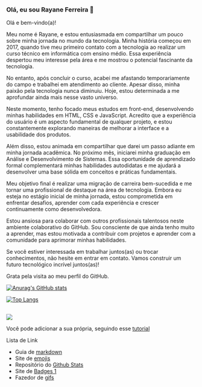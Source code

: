 ### Olá, eu sou Rayane Ferreira 👋

Olá e bem-vindo(a)!

Meu nome é Rayane, e estou entusiasmada em compartilhar um pouco sobre minha jornada no mundo da tecnologia. Minha história começou em 2017, quando tive meu primeiro contato com a tecnologia ao realizar um curso técnico em informática com ensino médio. Essa experiência despertou meu interesse pela área e me mostrou o potencial fascinante da tecnologia.

No entanto, após concluir o curso, acabei me afastando temporariamente do campo e trabalhei em atendimento ao cliente. Apesar disso, minha paixão pela tecnologia nunca diminuiu. Hoje, estou determinada a me aprofundar ainda mais nesse vasto universo.

Neste momento, tenho focado meus estudos em front-end, desenvolvendo minhas habilidades em HTML, CSS e JavaScript. Acredito que a experiência do usuário é um aspecto fundamental de qualquer projeto, e estou constantemente explorando maneiras de melhorar a interface e a usabilidade dos produtos.

Além disso, estou animada em compartilhar que darei um passo adiante em minha jornada acadêmica. No próximo mês, iniciarei minha graduação em Análise e Desenvolvimento de Sistemas. Essa oportunidade de aprendizado formal complementará minhas habilidades autodidatas e me ajudará a desenvolver uma base sólida em conceitos e práticas fundamentais.

Meu objetivo final é realizar uma migração de carreira bem-sucedida e me tornar uma profissional de destaque na área de tecnologia. Embora eu esteja no estágio inicial de minha jornada, estou comprometida em enfrentar desafios, aprender com cada experiência e crescer continuamente como desenvolvedora.

Estou ansiosa para colaborar com outros profissionais talentosos neste ambiente colaborativo do GitHub. Sou consciente de que ainda tenho muito a aprender, mas estou motivada a contribuir com projetos e aprender com a comunidade para aprimorar minhas habilidades.

Se você estiver interessada em trabalhar juntos(as) ou trocar conhecimentos, não hesite em entrar em contato. Vamos construir um futuro tecnológico incrível juntos(as)!

Grata pela visita ao meu perfil do GitHub.
<div>
<a href="https://github.com/ferreira-cmk">

[![Anurag's GitHub stats](https://github-readme-stats.vercel.app/api?username=ferreira-cmk&theme=ocean_dark&hide=prs,contribs&count_private=true&show_icons=true)](https://github.com/ferreira-cmk/github-readme-stats)

[![Top Langs](https://github-readme-stats.vercel.app/api/top-langs/?username=ferreira-cmk&hide_progress=true&theme=ocean_dark)](https://github.com/ferreira-cmkk/github-readme-stats)
</div>

##
<div>
<a href="https://www.linkedin.com/in/rayane-beatriz-souza-ferreira-277b111b9/" target="_blank"><img src="https://img.shields.io/badge/LinkedIn-0077B5?style=for-the-badge&logo=linkedin&logoColor=white" target="_blank"></a>
</div>


Você pode adicionar a sua própria, seguindo esse [ tutorial ](https://github.com/anuraghazra/github-readme-stats/blob/master/readme.md#deploy-on-your-own-vercel-instance)


Lista de Link
* Guia de [markdown](https://docs.pipz.com/central-de-ajud...)
* Site de [emojis](https://emojipedia.org/search/?q=bag)
* Repositório do [Github Stats](https://github.com/anuraghazra/github...)
* Site de [Badges 1](https://dev.to/envoy_/150-badges-for-...)
* Fazedor de [gifs](https://picrew.me/image_maker/338224)
